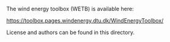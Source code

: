 
The wind energy toolbox (WETB) is available here:

https://toolbox.pages.windenergy.dtu.dk/WindEnergyToolbox/

License and authors can be found in this directory.
